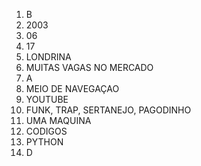  1. B
 2. 2003
 3. 06
 4. 17
 5. LONDRINA
 6. MUITAS VAGAS NO MERCADO
 7. A
 8. MEIO DE NAVEGAÇAO
 9. YOUTUBE
 10. FUNK, TRAP, SERTANEJO, PAGODINHO
 11. UMA MAQUINA 
 12. CODIGOS
 13. PYTHON
 14. D 